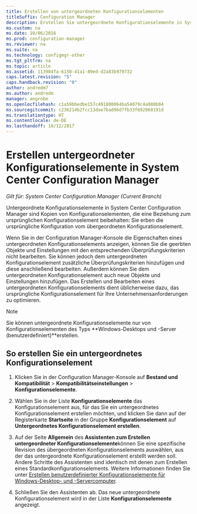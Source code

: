 ```yaml
---
title: Erstellen von untergeordneten Konfigurationselementen
titleSuffix: Configuration Manager
description: Erstellen Sie untergeordnete Konfigurationselemente in System Center Configuration Manager.
ms.custom: na
ms.date: 10/06/2016
ms.prod: configuration-manager
ms.reviewer: na
ms.suite: na
ms.technology: configmgr-other
ms.tgt_pltfrm: na
ms.topic: article
ms.assetid: 113984fa-6150-41a1-89ed-d2a83b979732
caps.latest.revision: "5"
caps.handback.revision: "0"
author: andredm7
ms.author: andredm
manager: angrobe
ms.openlocfilehash: c1a59bbedbe157c491800064ba54079c4a980b04
ms.sourcegitcommit: c236214b2fcc13dae7bad96d7fb33f692868191d
ms.translationtype: HT
ms.contentlocale: de-DE
ms.lasthandoff: 10/12/2017
---
```

# <a name="how-to-create-child-configuration-items-in-system-center-configuration-manager"></a>Erstellen untergeordneter Konfigurationselemente in System Center Configuration Manager

*Gilt für: System Center Configuration Manager (Current Branch)*

Untergeordnete Konfigurationselemente in System Center Configuration Manager sind Kopien von Konfigurationselementen, die eine Beziehung zum ursprünglichen Konfigurationselement beibehalten: Sie erben die ursprüngliche Konfiguration vom übergeordneten Konfigurationselement.  

Wenn Sie in der Configuration Manager-Konsole die Eigenschaften eines untergeordneten Konfigurationselements anzeigen, können Sie die geerbten Objekte und Einstellungen mit den entsprechenden Überprüfungskriterien nicht bearbeiten. Sie können jedoch dem untergeordneten Konfigurationselement zusätzliche Überprüfungskriterien hinzufügen und diese anschließend bearbeiten. Außerdem können Sie dem untergeordneten Konfigurationselement auch neue Objekte und Einstellungen hinzufügen.
Das Erstellen und Bearbeiten eines untergeordneten Konfigurationselements dient üblicherweise dazu, das ursprüngliche Konfigurationselement für Ihre Unternehmensanforderungen zu optimieren.  

> [!NOTE]  
>  Sie können untergeordnete Konfigurationselemente nur von Konfigurationselementen des Typs **Windows-Desktops und -Server (benutzerdefiniert)**erstellen.  

## <a name="to-create-a-child-configuration-item"></a>So erstellen Sie ein untergeordnetes Konfigurationselement  

1.  Klicken Sie in der Configuration Manager-Konsole auf **Bestand und Kompatibilität** > **Kompatibilitätseinstellungen** > **Konfigurationselemente**.  

3.  Wählen Sie in der Liste **Konfigurationselemente** das Konfigurationselement aus, für das Sie ein untergeordnetes Konfigurationselement erstellen möchten, und klicken Sie dann auf der Registerkarte **Startseite** in der Gruppe **Konfigurationselement** auf **Untergeordnetes Konfigurationselement erstellen**.  

4.  Auf der Seite **Allgemein** des **Assistenten zum Erstellen untergeordneter Konfigurationselemente**können Sie eine spezifische Revision des übergeordneten Konfigurationselements auswählen, aus der das untergeordnete Konfigurationselement erstellt werden soll. Andere Schritte des Assistenten sind identisch mit denen zum Erstellen eines Standardkonfigurationselements. Weitere Informationen finden Sie unter [Erstellen benutzerdefinierter Konfigurationselemente für Windows-Desktop- und -Servercomputer](../../compliance/deploy-use/create-custom-configuration-items-for-windows-desktop-and-server-computers-managed-with-the-client.md).  

5.  Schließen Sie den Assistenten ab. Das neue untergeordnete Konfigurationselement wird in der Liste **Konfigurationselemente** angezeigt.  
